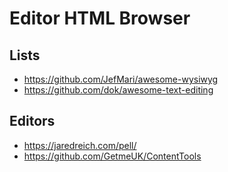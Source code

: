 # Editor HTML Browser

## Lists

* https://github.com/JefMari/awesome-wysiwyg
* https://github.com/dok/awesome-text-editing

## Editors

* https://jaredreich.com/pell/
* https://github.com/GetmeUK/ContentTools